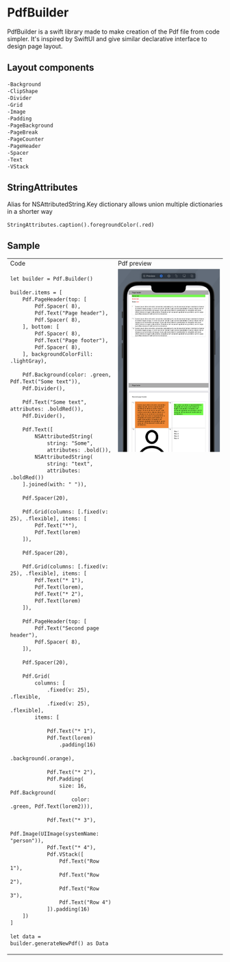 # PdfBuilder

PdfBuilder is a swift library made to make creation of the Pdf file from code simpler. It's inspired by SwiftUI and give similar declarative interface to design page layout.

## Layout components
    -Background
    -ClipShape
    -Divider
    -Grid
    -Image
    -Padding
    -PageBackground
    -PageBreak
    -PageCounter
    -PageHeader
    -Spacer
    -Text
    -VStack

## StringAttributes
 Alias for NSAttributedString.Key dictionary allows union multiple dictionaries in a shorter way
 ```
 StringAttributes.caption().foregroundColor(.red)
 ```

 ## Sample

<table>
<tr>
     <td width="50%">Code</td>
     <td width="50%">Pdf preview</td>
</tr>
<tr>
<td valign="top" width="50%">

    let builder = Pdf.Builder()

    builder.items = [
        Pdf.PageHeader(top: [
            Pdf.Spacer( 8),
            Pdf.Text("Page header"),
            Pdf.Spacer( 8),
        ], bottom: [
            Pdf.Spacer( 8),
            Pdf.Text("Page footer"),
            Pdf.Spacer( 8),
        ], backgroundColorFill: .lightGray),

        Pdf.Background(color: .green, Pdf.Text("Some text")),
        Pdf.Divider(),

        Pdf.Text("Some text", attributes: .boldRed()),
        Pdf.Divider(),

        Pdf.Text([
            NSAttributedString(
                string: "Some",
                attributes: .bold()),
            NSAttributedString(
                string: "text",
                attributes: .boldRed())
        ].joined(with: " ")),

        Pdf.Spacer(20),

        Pdf.Grid(columns: [.fixed(v: 25), .flexible], items: [
            Pdf.Text("*"),
            Pdf.Text(lorem)
        ]),

        Pdf.Spacer(20),

        Pdf.Grid(columns: [.fixed(v: 25), .flexible], items: [
            Pdf.Text("* 1"),
            Pdf.Text(lorem),
            Pdf.Text("* 2"),
            Pdf.Text(lorem)
        ]),

        Pdf.PageHeader(top: [
            Pdf.Text("Second page header"),
            Pdf.Spacer( 8),
        ]),

        Pdf.Spacer(20),

        Pdf.Grid(
            columns: [
                .fixed(v: 25), .flexible,
                .fixed(v: 25), .flexible],
            items: [
                
                Pdf.Text("* 1"),
                Pdf.Text(lorem)
                    .padding(16)
                    .background(.orange),
                
                Pdf.Text("* 2"),
                Pdf.Padding(
                    size: 16, Pdf.Background(
                        color: .green, Pdf.Text(lorem2))),
                
                Pdf.Text("* 3"),
                Pdf.Image(UIImage(systemName: "person")),
                Pdf.Text("* 4"),
                Pdf.VStack([
                    Pdf.Text("Row 1"),
                    Pdf.Text("Row 2"),
                    Pdf.Text("Row 3"),
                    Pdf.Text("Row 4")
                ]).padding(16)
        ])
    ]

    let data = builder.generateNewPdf() as Data

</td>
<td valign="top" width="50%"><img src="./images/Screenshot_2022-01-04_002.png"></td>
</tr>
</table>
